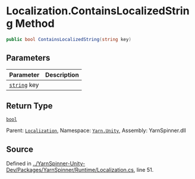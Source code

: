 # Localization.ContainsLocalizedString Method


```csharp
public bool ContainsLocalizedString(string key)
```

## Parameters
|Parameter|Description|
|:---|:---|
|[`string`](https://docs.microsoft.com/dotnet/api/System.String) key||
## Return Type
[`bool`](https://docs.microsoft.com/dotnet/api/System.Boolean)


<div class="class-metadata">

Parent: [`Localization`](/api/csharp/yarn.unity/localization.md), Namespace: [`Yarn.Unity`](/api/csharp/yarn.unity/README.md), Assembly: YarnSpinner.dll
</div>

## Source
Defined in [../YarnSpinner-Unity-Dev/Packages/YarnSpinner/Runtime/Localization.cs](https://github.com/YarnSpinnerTool/YarnSpinner-Unity//blob/develop/Runtime/Localization.cs#L51), line 51.

